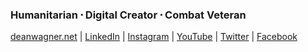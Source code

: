### Humanitarian 𐤟 Digital Creator 𐤟 Combat Veteran

[deanwagner.net](https://deanwagner.net/) | [LinkedIn](https://www.linkedin.com/in/deanrwagner/) | [Instagram](https://www.instagram.com/dean.r.wagner/) | [YouTube](https://www.youtube.com/DeanWagner12B) | [Twitter](https://twitter.com/Dean_Wagner) | [Facebook](https://www.facebook.com/TheDeanWagner)
